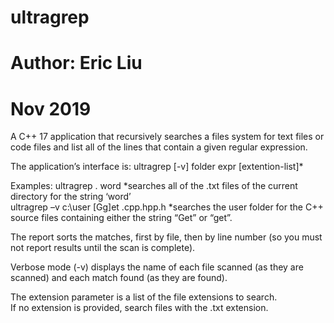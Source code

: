 # ultragrep

# Author: Eric Liu
# Nov 2019

A C++ 17 application that recursively searches a files system for text files or code files and list all of the lines that contain a given regular expression. 

The application’s interface is: 
ultragrep [-v] folder expr [extention-list]* 

Examples: 
  ultragrep . word 
  *searches all of the .txt files of the current directory for the string ‘word’  
  ultragrep –v c:\user [Gg]et .cpp.hpp.h 
  *searches the user folder for the C++ source files containing either the string “Get” or “get”. 
  
The report sorts the matches, first by file, then by line number (so you must not report results until the scan is complete). 

Verbose mode (-v) displays the name of each file scanned (as they are scanned) and each match found (as they are found). 

The extension parameter is a list of the file extensions to search.  
If no extension is provided, search files with the .txt extension. 
